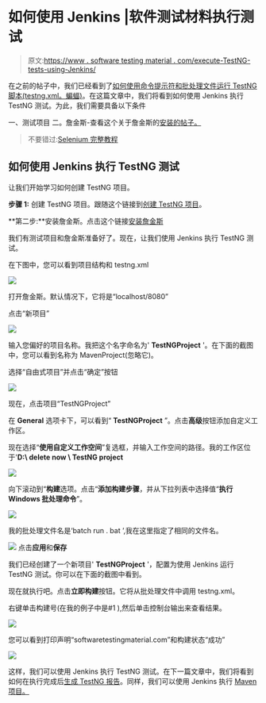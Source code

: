 # 如何使用 Jenkins |软件测试材料执行测试

> 原文:[https://www . software testing material . com/execute-TestNG-tests-using-Jenkins/](https://www.softwaretestingmaterial.com/execute-testng-tests-using-jenkins/)

在之前的帖子中，我们已经看到了[如何使用命令提示符和批处理文件运行 TestNG 脚本(testng.xml。蝙蝠)](https://www.softwaretestingmaterial.com/run-testng-using-command-prompt/)。在这篇文章中，我们将看到如何使用 Jenkins 执行 TestNG 测试。为此，我们需要具备以下条件

一、测试项目
二。詹金斯-查看这个关于詹金斯的[安装的帖子。](https://www.softwaretestingmaterial.com/install-jenkins/)

> 不要错过:[Selenium 完整教程](https://www.softwaretestingmaterial.com/selenium-tutorial/)

## 如何使用 Jenkins 执行 TestNG 测试

让我们开始学习如何创建 TestNG 项目。

**步骤 1:** 创建 TestNG 项目。跟随这个链接到[创建 TestNG 项目](https://www.softwaretestingmaterial.com/run-testng-using-command-prompt/)。

**第二步:**安装詹金斯。点击这个链接[安装詹金斯](https://www.softwaretestingmaterial.com/install-jenkins/)

我们有测试项目和詹金斯准备好了。现在，让我们使用 Jenkins 执行 TestNG 测试。

在下图中，您可以看到项目结构和 testng.xml

![](img/dbb325b2926c79af97e6c33dfe5f6448.png)

打开詹金斯。默认情况下，它将是“localhost/8080”

点击“新项目”

![](img/485b85869a6b7eca246323de48e14cc8.png)

输入您偏好的项目名称。我把这个名字命名为' **TestNGProject** '。在下面的截图中，您可以看到名称为 MavenProject(忽略它)。

选择“自由式项目”并点击“确定”按钮

![](img/98ed7e671c72f119eaf465a91e37d297.png)

现在，点击项目“TestNGProject”

在 **General** 选项卡下，可以看到“ **TestNGProject** ”。点击**高级**按钮添加自定义工作区。

现在选择“**使用自定义工作空间**”复选框，并输入工作空间的路径。我的工作区位于'**D:\ delete now \ TestNG project**

![](img/dad727a374abe3b94a308beec690a48b.png)

向下滚动到“**构建**选项。点击“**添加构建步骤**，并从下拉列表中选择值“**执行 Windows 批处理命令**”。

![](img/06df2c334a254785973a5e6125400d99.png)

我的批处理文件名是‘batch run . bat ’,我在这里指定了相同的文件名。

![](img/4e3f02ba8153c248b69536a8aaa276b4.png) 点击**应用**和**保存**

我们已经创建了一个新项目' **TestNGProject** '，配置为使用 Jenkins 运行 TestNG 测试。你可以在下面的截图中看到。

现在就执行吧。点击**立即构建**按钮。它将从批处理文件中调用 testng.xml。

右键单击构建号(在我的例子中是#1 ),然后单击控制台输出来查看结果。

![](img/dce8e3fdb362ae2123369e82f6a752c2.png)

您可以看到打印声明“softwaretestingmaterial.com”和构建状态“成功”

![](img/f09f1767eda07c399df604b29d9d0559.png)

这样，我们可以使用 Jenkins 执行 TestNG 测试。在下一篇文章中，我们将看到如何在执行完成后[生成 TestNG 报告](https://www.softwaretestingmaterial.com/generate-testng-reports-using-jenkins/)。同样，我们可以使用 Jenkins 执行 [Maven 项目。](https://www.softwaretestingmaterial.com/execute-maven-project-using-jenkins/)
